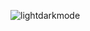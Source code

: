 
![lightdarkmode](https://github.com/Liamjr25/SunEco/assets/151716703/12e6bf84-9eb2-46a2-a24d-6f813e82dd27)
